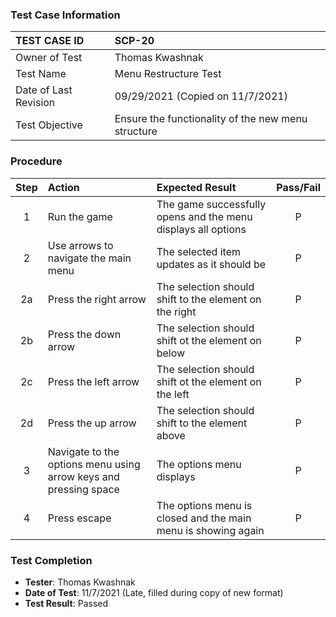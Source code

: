 ### Test Case Information
| TEST CASE ID | SCP-20 |
| :--- | :--- |
| Owner of Test | Thomas Kwashnak |
| Test Name | Menu Restructure Test |
| Date of Last Revision | 09/29/2021 (Copied on 11/7/2021) |
| Test Objective | Ensure the functionality of the new menu structure  |

### Procedure

|Step | Action | Expected Result | Pass/Fail     |
|:---:| :---        |    :----  | :---: |
|1| Run the game| The game successfully opens and the menu displays all options|P|
|2|Use arrows to navigate the main menu|The selected item updates as it should be|P|
|2a|Press the right arrow|The selection should shift to the element on the right|P|
|2b|Press the down arrow|The selection should shift ot the element on below|P|
|2c|Press the left arrow|The selection should shift ot the element on the left|P|
|2d|Press the up arrow|The selection should shift to the element above|P|
|3|Navigate to the options menu using arrow keys and pressing space|The options menu displays|P|
|4|Press escape|The options menu is closed and the main menu is showing again|P|

### Test Completion
- **Tester**: Thomas Kwashnak
- **Date of Test**: 11/7/2021 (Late, filled during copy of new format)
- **Test Result**: Passed